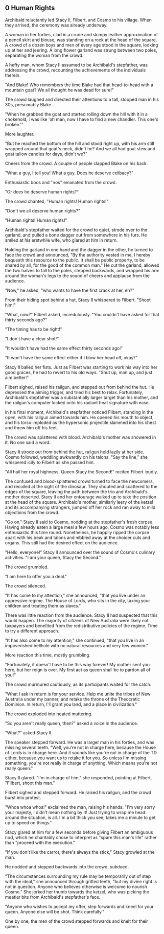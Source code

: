 ## 0 Human Rights

Archibald reluctantly led Stacy II, Filbert, and Cosmo to his village. When they arrived, the ceremony was already underway.

A woman in her forties, clad in a crude and skimpy leather approximation of a pencil skirt and blouse, was standing on a rock at the head of the square. A crowd of a dozen boys and men of every age stood in the square, looking up at her and jeering. A long flower garland was strung between two poles, separating the woman from the crowd.

A hefty man, whom Stacy II assumed to be Archibald's stepfather, was addressing the crowd, recounting the achievements of the individuals therein.

"And Blake! Who remembers the time Blake had that head-to-head with a mountain goat? We all thought he was dead for sure!"

The crowd laughed and directed their attentions to a tall, stooped man in his 30s, presumably Blake.

"When he grabbed the goat and started rolling down the hill with it in a chokehold, I was like 'oh man, now I have to find a new chandler. This one's broken.'"

More laughter.

"But he reached the bottom of the hill and stood right up, with his arm still wrapped around that goat's neck, didn't he? And we all had goat stew and goat tallow candles for days, didn't we?"

Cheers from the crowd. A couple of people clapped Blake on his back.

"What a guy, I tell you! What a guy. Does he deserve celibacy?"

Enthusiastic boos and "nos" emanated from the crowd.

"Or does he deserve human rights?"

The crowd chanted, "Human rights! Human rights!"

"Don't we all deserve human rights?"

"Human rights! Human rights!"

Archibald's stepfather waited for the crowd to quiet, strode over to the garland, and pulled a bone dagger out from somewhere in his furs. He smiled at his erstwhile wife, who glared at him in return.

Holding the garland in one hand and the dagger in the other, he turned to face the crowd and announced, "By the authority vested in me, I hereby bequeath this resource to the public. It shall be public property, to be shared by all, for the good of the common man." He cut the garland, allowed the two halves to fall to the poles, stepped backwards, and wrapped his arm around the woman's legs to the sound of cheers and applause from the audience.

"Now," he asked, "who wants to have the first crack at her, eh?"

From their hiding spot behind a hut, Stacy II whispered to Filbert. "Shoot him!"

"What, now?" Filbert asked, incredulously. "You couldn't have asked for that thirty seconds ago?"

"The timing has to be right!"

"I don't have a clear shot!"

"It wouldn't have had the same effect thirty seconds ago!"

"It won't have the same effect either if I blow her head off, okay?"

Stacy II balled her fists. Just as Filbert was starting to work his way into her good graces, he had to revert to his old ways. "Shut up, man up, and just aim better!"

Filbert sighed, raised his railgun, and stepped out from behind the hut. He depressed the aiming trigger, and tried his best to relax. Fortunately, Archibald's stepfather was a substantially larger target than his mother, and the railgun's computer locked onto his radiant heat signature with ease.

In his final moment, Archibald's stepfather noticed Filbert, standing in the open, with his railgun aimed towards him. He opened his mouth to object, and his torso imploded as the hypersonic projectile slammed into his chest and threw him off his feet. 

The crowd was splattered with blood. Archibald's mother was showered in it. No one said a word.

Stacy II strode out from behind the hut, railgun held lazily at her side. Cosmo followed, waddling awkwardly on his talons. "Say the line," she whispered icily to Filbert as she passed him.

"All hail her royal highness, Queen Stacy the Second!" recited Filbert loudly.

The confused and blood-splattered crowd turned to face the newcomers, and recoiled at the sight of the dinosaur. They shouted and scattered to the edges of the square, leaving the path between the trio and Archibald's mother deserted. Stacy II and her entourage walked up to take the position at the head of the square. Archibald's mother, similarly leery of the ketzel and its accompanying strangers, jumped off her rock and ran away to mild objections from the crowd.

"Go on," Stacy II said to Cosmo, nodding at the stepfather's fresh corpse. Having already eaten a large meal a few hours ago, Cosmo was notably less enthusiastic this time round. Nonetheless, he happily ripped the corpse apart with his beak and talons and nibbled away at the choicer cuts and organs. This still had the desired effect on the audience.

"Hello, everyone!" Stacy II announced over the sound of Cosmo's culinary activities. "I am your queen, Stacy the Second."

The crowd grumbled.

"I am here to offer you a deal."

The crowd silenced.

"It has come to my attention," she announced, "that you live under an oppressive regime. The House of Lords, who sits in the city, taxing your children and treating them as slaves."

There was little reaction from the audience. Stacy II had suspected that this would happen. The majority of citizens of New Australia were likely not taxpayers and benefited from the redistributive policies of the regime. Time to try a different approach.

"It has also come to my attention," she continued, "that you live in an impoverished hellhole with no natural resources and very few women."

More reaction this time, mostly grumbling.

"Fortunately, it doesn't have to be this way forever! My mother sent you here, but her reign is over. My first act as queen shall be to pardon all of you!"

The crowd murmured cautiously, as its participants waited for the catch.

"What I ask in return is for your service. Help me unite the tribes of New Australia under my banner, and retake the throne of the Theocratic Dominion. In return, I'll grant you land, and a place in civilization."

The crowd exploded into heated muttering.

"So you aren't really queen, then?" asked a voice in the audience.

"What?" asked Stacy II.

The speaker stepped forward. He was a larger man in his forties, and was missing several teeth. "Well, you're not in charge here, because the House of Lords is in charge here. And it sounds like you're not in charge of the TD either, because you want us to retake it for you. So unless I'm missing something, you're not really in charge of anything. Which means you're not really queen."

Stacy II glared. "I'm in charge of him," she responded, pointing at Filbert. "Filbert, shoot this man."

Filbert sighed and stepped forward. He raised his railgun, and the crowd burst into protest.

"Whoa whoa whoa!" exclaimed the man, raising his hands. "I'm very sorry your majesty, I didn't mean nothing by it! Just trying to wrap me head around the situation, is all. I'm a bit thick you see, takes me a minute to get up to speed on things."

Stacy glared at him for a few seconds before giving Filbert an ambiguous nod, which he charitably chose to interpret as "spare this man's life" rather than "proceed with the execution."

"If you don't like the carrot, there's always the stick," Stacy growled at the man.

He nodded and stepped backwards into the crowd, subdued.

"The circumstances surrounding my rule may be temporarily out of step with the ideal," she announced through gritted teeth, "but my divine right is not in question. Anyone who believes otherwise is welcome to nourish Cosmo." She jerked her thumb towards the ketzel, who was picking the meatier bits from Archibald's stepfather's face.

"Anyone who wishes to accept my offer, step forwards and kneel for your queen. Anyone else will be shot. Think carefully."

One by one, the men of the crowd stepped forwards and knelt for their queen.
